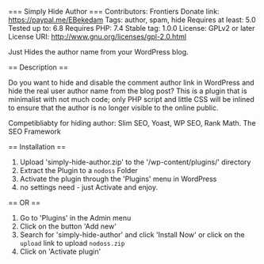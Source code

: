 === Simply Hide Author ===
Contributors: Frontiers
Donate link: https://paypal.me/EBekedam
Tags: author, spam, hide
Requires at least: 5.0
Tested up to: 6.8
Requires PHP: 7.4
Stable tag: 1.0.0
License: GPLv2 or later
License URI: http://www.gnu.org/licenses/gpl-2.0.html

Just Hides the author name from your WordPress blog.

== Description ==

Do you want to hide and disable the comment author link in WordPress and hide the real user author name from the blog post? 
This is a plugin that is minimalist with not much code; only PHP script and little CSS will be inlined to ensure that the author 
is no longer visible to the online public.


Competibliabty for hiding author:  Slim SEO, Yoast, WP SEO, Rank Math. The SEO Framework


== Installation ==

1. Upload 'simply-hide-author.zip' to the '/wp-content/plugins/' directory
2. Extract the Plugin to a `nodoss` Folder
3. Activate the plugin through the 'Plugins' menu in WordPress
4. no settings need - just Activate and enjoy.

== OR ==

1. Go to 'Plugins' in the Admin menu
2. Click on the button 'Add new' 
3. Search for 'simply-hide-author' and click 'Install Now' or click on the `upload` link to upload `nodoss.zip`
4. Click on 'Activate plugin' 

